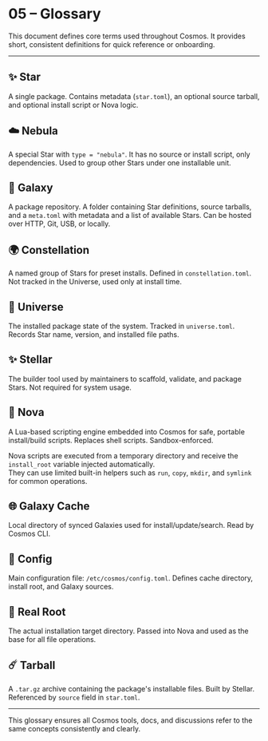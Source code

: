 # 05 – Glossary

This document defines core terms used throughout Cosmos. It provides short, consistent definitions for quick reference or onboarding.

---

## ✨ Star
A single package. Contains metadata (`star.toml`), an optional source tarball, and optional install script or Nova logic.

## ☁️ Nebula
A special Star with `type = "nebula"`. It has no source or install script, only dependencies. Used to group other Stars under one installable unit.

## 🌌 Galaxy
A package repository. A folder containing Star definitions, source tarballs, and a `meta.toml` with metadata and a list of available Stars. Can be hosted over HTTP, Git, USB, or locally.

## 🌍 Constellation
A named group of Stars for preset installs. Defined in `constellation.toml`. Not tracked in the Universe, used only at install time.

## 🚀 Universe
The installed package state of the system. Tracked in `universe.toml`. Records Star name, version, and installed file paths.

## ✨ Stellar
The builder tool used by maintainers to scaffold, validate, and package Stars. Not required for system usage.

## 🔮 Nova
A Lua-based scripting engine embedded into Cosmos for safe, portable install/build scripts. Replaces shell scripts. Sandbox-enforced.

Nova scripts are executed from a temporary directory and receive the `install_root` variable injected automatically.  
They can use limited built-in helpers such as `run`, `copy`, `mkdir`, and `symlink` for common operations.

## 🌐 Galaxy Cache
Local directory of synced Galaxies used for install/update/search. Read by Cosmos CLI.

## 📁 Config
Main configuration file: `/etc/cosmos/config.toml`. Defines cache directory, install root, and Galaxy sources.

## 🫠 Real Root
The actual installation target directory. Passed into Nova and used as the base for all file operations.

## ☄️ Tarball
A `.tar.gz` archive containing the package's installable files. Built by Stellar. Referenced by `source` field in `star.toml`.

---

This glossary ensures all Cosmos tools, docs, and discussions refer to the same concepts consistently and clearly.